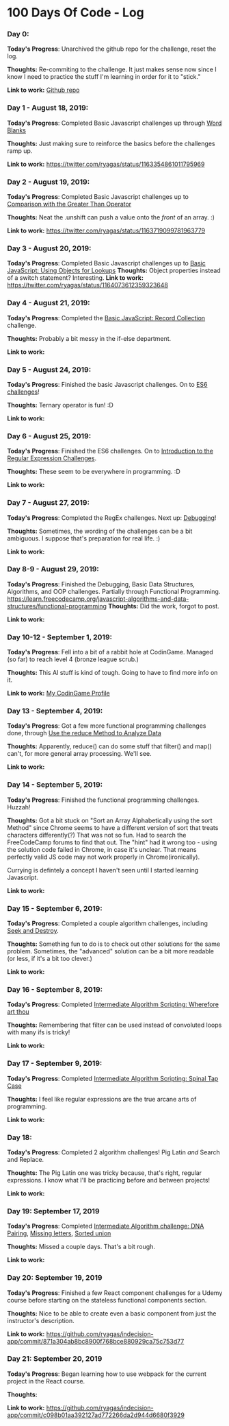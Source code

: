 # 100 Days Of Code - Log

<!-- TEMPLATE

### Day X:

**Today's Progress**:

**Thoughts:**

**Link to work:**
-->

### Day 0:

**Today's Progress**: Unarchived the github repo for the challenge, reset the log.

**Thoughts:** Re-commiting to the challenge. It just makes sense now since I know I need to practice the stuff I'm learning in order for it to "stick."

**Link to work:** [Github repo](https://github.com/ryagas/100-days-of-code)

### Day 1 - August 18, 2019:

**Today's Progress**:
Completed Basic Javascript challenges up through [Word Blanks](https://learn.freecodecamp.org/javascript-algorithms-and-data-structures/basic-javascript/word-blanks)

**Thoughts:**
Just making sure to reinforce the basics before the challenges ramp up.

**Link to work:**
https://twitter.com/ryagas/status/1163354861011795969

### Day 2 - August 19, 2019:

**Today's Progress**:
Completed Basic Javascript challenges up to [Comparison with the Greater Than Operator](https://learn.freecodecamp.org/javascript-algorithms-and-data-structures/basic-javascript/comparison-with-the-greater-than-operator)

**Thoughts:**
Neat the .unshift can push a value onto the _front_ of an array. :)

**Link to work:**
https://twitter.com/ryagas/status/1163719099781963779

### Day 3 - August 20, 2019:

**Today's Progress**:
Completed Basic Javascript challenges up to [Basic JavaScript: Using Objects for Lookups](https://learn.freecodecamp.org/javascript-algorithms-and-data-structures/basic-javascript/using-objects-for-lookups)
**Thoughts:**
Object properties instead of a switch statement? Interesting.
**Link to work:**
https://twitter.com/ryagas/status/1164073612359323648

### Day 4 - August 21, 2019:

**Today's Progress**:
Completed the [Basic JavaScript: Record Collection](https://learn.freecodecamp.org/javascript-algorithms-and-data-structures/basic-javascript/record-collection) challenge.

**Thoughts:**
Probably a bit messy in the if-else department.

**Link to work:**

### Day 5 - August 24, 2019:

**Today's Progress**:
Finished the basic Javascript challenges. On to [ES6 challenges](https://learn.freecodecamp.org/javascript-algorithms-and-data-structures/es6)!

**Thoughts:**
Ternary operator is fun! :D

**Link to work:**

### Day 6 - August 25, 2019:

**Today's Progress**:
Finished the ES6 challenges. On to [Introduction to the Regular Expression Challenges](https://learn.freecodecamp.org/javascript-algorithms-and-data-structures/regular-expressions).

**Thoughts:**
These seem to be everywhere in programming. :D

**Link to work:**

### Day 7 - August 27, 2019:

**Today's Progress**:
Completed the RegEx challenges. Next up: [Debugging](https://learn.freecodecamp.org/javascript-algorithms-and-data-structures/debugging)!

**Thoughts:**
Sometimes, the wording of the challenges can be a bit ambiguous. I suppose that's preparation for real life. :)

**Link to work:**

### Day 8-9 - August 29, 2019:

**Today's Progress**:
Finished the Debugging, Basic Data Structures, Algorithms, and OOP challenges. Partially through Functional Programming.
<https://learn.freecodecamp.org/javascript-algorithms-and-data-structures/functional-programming>
**Thoughts:**
Did the work, forgot to post.

**Link to work:**

### Day 10-12 - September 1, 2019:

**Today's Progress**:
Fell into a bit of a rabbit hole at CodinGame. Managed (so far) to reach level 4 (bronze league scrub.)

**Thoughts:**
This AI stuff is kind of tough. Going to have to find more info on it.

**Link to work:**
[My CodinGame Profile](https://www.codingame.com/profile?utm_source=twitter&utm_medium=profile&utm_content=3465366&utm_campaign=Share%20options)

### Day 13 - September 4, 2019:

**Today's Progress**:
Got a few more functional programming challenges done, through [Use the reduce Method to Analyze Data](https://learn.freecodecamp.org/javascript-algorithms-and-data-structures/functional-programming/use-the-reduce-method-to-analyze-data)

**Thoughts:**
Apparently, reduce() can do some stuff that filter() and map() can't, for more general array processing. We'll see.

**Link to work:**

### Day 14 - September 5, 2019:

**Today's Progress**:
Finished the functional programming challenges. Huzzah!

**Thoughts:**
Got a bit stuck on "Sort an Array Alphabetically using the sort Method" since Chrome seems to have a different version of sort that treats characters differently(?) That was not so fun. Had to search the FreeCodeCamp forums to find that out. The "hint" had it wrong too - using the solution code failed in Chrome, in case it's unclear. That means perfectly valid JS code may not work properly in Chrome(ironically).

Currying is defintely a concept I haven't seen until I started learning Javascript.

**Link to work:**

### Day 15 - September 6, 2019:

**Today's Progress**:
Completed a couple algorithm challenges, including [Seek and Destroy](https://learn.freecodecamp.org/javascript-algorithms-and-data-structures/intermediate-algorithm-scripting/seek-and-destroy).

**Thoughts:**
Something fun to do is to check out other solutions for the same problem. Sometimes, the "advanced" solution can be a bit more readable (or less, if it's a bit too clever.)

**Link to work:**

### Day 16 - September 8, 2019:

**Today's Progress**:
Completed [Intermediate Algorithm Scripting: Wherefore art thou](https://learn.freecodecamp.org/javascript-algorithms-and-data-structures/intermediate-algorithm-scripting/wherefore-art-thou)

**Thoughts:**
Remembering that filter can be used instead of convoluted loops with many ifs is tricky!

**Link to work:**

### Day 17 - September 9, 2019:

**Today's Progress**:
Completed [Intermediate Algorithm Scripting: Spinal Tap Case](https://learn.freecodecamp.org/javascript-algorithms-and-data-structures/intermediate-algorithm-scripting/spinal-tap-case)

**Thoughts:**
I feel like regular expressions are the true arcane arts of programming.

**Link to work:**

### Day 18:

**Today's Progress**:
Completed 2 algorithm challenges! Pig Latin _and_ Search and Replace.

**Thoughts:**
The Pig Latin one was tricky because, that's right, regular expressions. I know what I'll be practicing before and between projects!

**Link to work:**

### Day 19: September 17, 2019

**Today's Progress**:
Completed [Intermediate Algorithm challenge: DNA Pairing](https://learn.freecodecamp.org/javascript-algorithms-and-data-structures/intermediate-algorithm-scripting/dna-pairing), [Missing letters](https://learn.freecodecamp.org/javascript-algorithms-and-data-structures/intermediate-algorithm-scripting/missing-letters), [Sorted union](https://learn.freecodecamp.org/javascript-algorithms-and-data-structures/intermediate-algorithm-scripting/sorted-union)

**Thoughts:**
Missed a couple days. That's a bit rough.

**Link to work:**

### Day 20: September 19, 2019

**Today's Progress**:
Finished a few React component challenges for a Udemy course before starting on the stateless functional components section.

**Thoughts:**
Nice to be able to create even a basic component from just the instructor's description.

**Link to work:**
https://github.com/ryagas/indecision-app/commit/871a304ab8bc8900f768bce880929ca75c753d77



### Day 21: September 20, 2019

**Today's Progress**:
Began learning how to use webpack for the current project in the React course.

**Thoughts:**

**Link to work:**
https://github.com/ryagas/indecision-app/commit/c098b01aa392127ad772266da2d944d6680f3929
